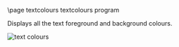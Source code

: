 \page textcolours textcolours program

Displays all the text foreground and background colours.

<img alt="text colours" src="https://github.com/user-attachments/assets/938eb9e7-03e8-4794-996a-0126d57ed583" />
